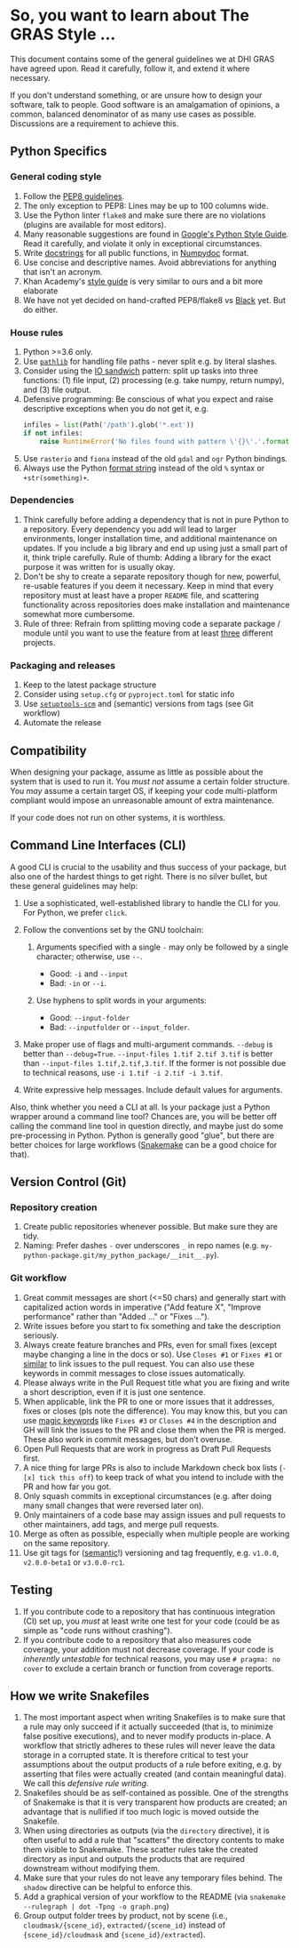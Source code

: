 # So, you want to learn about The GRAS Style ...

This document contains some of the general guidelines we at DHI GRAS have agreed upon. Read it carefully, follow it, and extend it where necessary. 

If you don't understand something, or are unsure how to design your software, talk to people. Good software is an amalgamation of opinions, a common, balanced denominator of as many use cases as possible. Discussions are a requirement to achieve this.


## Python Specifics

### General coding style

1. Follow the [PEP8 guidelines](https://www.python.org/dev/peps/pep-0008/).
1. The only exception to PEP8: Lines may be up to 100 columns wide.
1. Use the Python linter `flake8` and make sure there are no violations (plugins are available for most editors).
1. Many reasonable suggestions are found in [Google's Python Style Guide](https://google.github.io/styleguide/pyguide.html). Read it carefully, and violate it only in exceptional circumstances.
1. Write [docstrings](https://sphinxcontrib-napoleon.readthedocs.io) for all public functions, in
    [Numpydoc](https://github.com/numpy/numpy/blob/master/doc/HOWTO_DOCUMENT.rst.txt) format.
1. Use concise and descriptive names. Avoid abbreviations for anything that isn't an acronym.
1. Khan Academy's [style guide](https://github.com/Khan/style-guides/blob/master/style/python.md) is very similar to ours and a bit more elaborate
1. We have not yet decided on hand-crafted PEP8/flake8 vs [Black](https://github.com/psf/black) yet. But do either.

### House rules

1. Python >=3.6 only.
1. Use [`pathlib`](https://docs.python.org/library/pathlib.html) for handling file paths - never split e.g. by literal slashes.
1. Consider using the [IO sandwich](http://www.perrygeo.com/processing-vector-features-in-python.html) pattern:
    split up tasks into three functions: (1) file input, (2) processing
    (e.g. take numpy, return numpy), and (3) file output.
1. Defensive programming: Be conscious of what you expect and raise descriptive exceptions when you do not get it, e.g.
    ```python
    infiles = list(Path('/path').glob('*.ext'))
    if not infiles:
        raise RuntimeError('No files found with pattern \'{}\'.'.format(pattern))
    ```
1. Use `rasterio` and `fiona` instead of the old `gdal` and `ogr` Python bindings.
1. Always use the Python [format string](https://docs.python.org/3/library/string.html#format-string-syntax) instead of the old `%` syntax or `+str(something)+`.

### Dependencies

1. Think carefully before adding a dependency that is not in pure Python to a repository. Every dependency you add will lead to larger environments, longer installation time, and additional maintenance on updates. If you include a big library and end up using just a small part of it, think triple carefully. Rule of thumb: Adding a library for the exact purpose it was written for is usually okay.
1. Don't be shy to create a separate repository though for new, powerful, re-usable features if you deem it necessary. Keep in mind that every repository must at least have a proper `README` file, and scattering functionality across repositories does make installation and maintenance somewhat more cumbersome.
1. Rule of three: Refrain from splitting moving code a separate package / module until you want to use the feature from at least [three](https://en.wikipedia.org/wiki/Rule_of_three_(computer_programming)) different projects.


### Packaging and releases

1. Keep to the latest package structure
1. Consider using `setup.cfg` or `pyproject.toml` for static info
1. Use [`setuptools-scm`](https://github.com/pypa/setuptools_scm/) and (semantic) versions from tags (see Git workflow)
1. Automate the release


## Compatibility

When designing your package, assume as little as possible about the system that is used to run it. You *must not* assume a certain folder structure. You *may* assume a certain target OS, if keeping your code multi-platform compliant would impose an unreasonable amount of extra maintenance.

If your code does not run on other systems, it is worthless.


## Command Line Interfaces (CLI)

A good CLI is crucial to the usability and thus success of your package, but also one of the hardest things to get right. There is no silver bullet, but these general guidelines may help:

1. Use a sophisticated, well-established library to handle the CLI for you. For Python, we prefer `click`.
1. Follow the conventions set by the GNU toolchain:

   1. Arguments specified with a single `-` may only be followed by a single character; otherwise, use `--`.
      * Good: `-i` and `--input` 
      * Bad: `-in` or `--i`. 
  
   1. Use hyphens to split words in your arguments: 
      * Good: `--input-folder`
      * Bad: `--inputfolder` or `--input_folder`.
1. Make proper use of flags and multi-argument commands. `--debug` is better than `--debug=True`. `--input-files 1.tif 2.tif 3.tif` is better than `--input-files 1.tif,2.tif,3.tif`. If the former is not possible due to technical reasons, use `-i 1.tif -i 2.tif -i 3.tif`.
1. Write expressive help messages. Include default values for arguments.

Also, think whether you need a CLI at all. Is your package just a Python wrapper around a command line tool? Chances are, you will be better off calling the command line tool in question directly, and maybe just do some pre-processing in Python. Python is generally good "glue", but there are better choices for large workflows ([Snakemake](http://snakemake.readthedocs.io/en/stable/) can be a good choice for that).


## Version Control (Git)

### Repository creation

1. Create public repositories whenever possible. But make sure they are tidy.
1. Naming: Prefer dashes `-` over underscores `_` in repo names (e.g. `my-python-package.git/my_python_package/__init__.py`).

### Git workflow

1. Great commit messages are short (<=50 chars) and generally start with capitalized action words in imperative ("Add feature X", "Improve performance" rather than "Added ..." or "Fixes ..."). 
1. Write issues before you start to fix something and take the description seriously.
1. Always create feature branches and PRs, even for small fixes (except maybe changing a line in the docs or so). Use `Closes #1` or `Fixes #1` or [similar](https://help.github.com/en/github/managing-your-work-on-github/linking-a-pull-request-to-an-issue#linking-a-pull-request-to-an-issue-using-a-keyword) to link issues to the pull request. You can also use these keywords in commit messages to close issues automatically.
1. Please always write in the Pull Request title what you are fixing and write a short description, even if it is just one sentence.
1. When applicable, link the PR to one or more issues that it addresses, fixes or closes (pls note the difference). You may know this, but you can use [magic keywords](https://help.github.com/en/enterprise/2.16/user/github/managing-your-work-on-github/closing-issues-using-keywords) like `Fixes #3` or `Closes #4` in the description and GH will link the issues to the PR and close them when the PR is merged. These also work in commit messages, but don't overuse.
1. Open Pull Requests that are work in progress as Draft Pull Requests first. 
1. A nice thing for large PRs is also to include Markdown check box lists (`- [x] tick this off`) to keep track of what you intend to include with the PR and how far you got.
1. Only squash commits in exceptional circumstances (e.g. after doing many small changes that were reversed later on).
1. Only maintainers of a code base may assign issues and pull requests to other maintainers, add tags, and merge pull requests.
1. Merge as often as possible, especially when multiple people are working on the same repository.
1. Use git tags for ([semantic](https://semver.org/)!) versioning and tag frequently, e.g. `v1.0.0`, `v2.0.0-beta1` or `v3.0.0-rc1`.

## Testing

1. If you contribute code to a repository that has continuous integration (CI) set up, you *must* at least write one test for your code (could be as simple as "code runs without crashing").
1. If you contribute code to a repository that also measures code coverage, your addition must not decrease coverage. If your code is *inherently untestable* for technical reasons, you may use `# pragma: no cover` to exclude a certain branch or function from coverage reports.

## How we write Snakefiles

1. The most important aspect when writing Snakefiles is to make sure that a rule may only succeed if it actually succeeded (that is, to minimize false positive executions), and to never modify products in-place. A workflow that strictly adheres to these rules will never leave the data storage in a corrupted state. It is therefore critical to test your assumptions about the output products of a rule before exiting, e.g. by asserting that files were actually created (and contain meaningful data). We call this *defensive rule writing*.
1. Snakefiles should be as self-contained as possible. One of the strengths of Snakemake is that it is very transparent how products are created; an advantage that is nullified if too much logic is moved outside the Snakefile.
1. When using directories as outputs (via the `directory` directive), it is often useful to add a rule that "scatters" the directory contents to make them visible to Snakemake. These scatter rules take the created directory as input and outputs the products that are required downstream without modifying them.
1. Make sure that your rules do not leave any temporary files behind. The `shadow` directive can be helpful to enforce this.
1. Add a graphical version of your workflow to the README (via `snakemake --rulegraph | dot -Tpng -o graph.png`)
1. Group output folder trees by product, not by scene (i.e., `cloudmask/{scene_id}`, `extracted/{scene_id}` instead of `{scene_id}/cloudmask` and `{scene_id}/extracted`).
